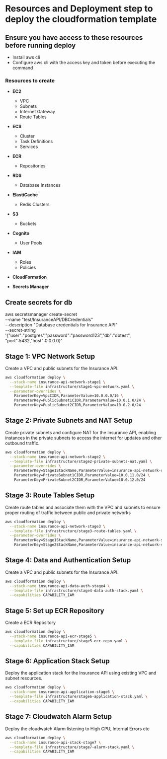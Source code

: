 
# Resources and Deployment step to deploy the cloudformation template

## Ensure you have access to these resources before running deploy
- Install aws cli
- Configure aws cli with the access key and token before executing the command

### Resources to create

- **EC2**
  - VPC
  - Subnets
  - Internet Gateway
  - Route Tables

- **ECS**
  - Cluster
  - Task Definitions
  - Services

- **ECR**
  - Repositories

- **RDS**
  - Database Instances

- **ElastiCache**
  - Redis Clusters

- **S3**
  - Buckets

- **Cognito**
  - User Pools

- **IAM**
  - Roles
  - Policies

- **CloudFormation**

- **Secrets Manager**

## Create secrets for db
aws secretsmanager create-secret \
    --name "test/InsuranceAPI/DBCredentials" \
    --description "Database credentials for Insurance API" \
    --secret-string '{"user":"postgres","password":"password123","db":"dbtest", "port":5432,"host":0.0.0.0}'



## Stage 1: VPC Network Setup
Create a VPC and public subnets for the Insurance API.

```bash
aws cloudformation deploy \
  --stack-name insurance-api-network-stage1 \
  --template-file infrastructure/stage1-vpc-network.yaml \
  --parameter-overrides \
    ParameterKey=VpcCIDR,ParameterValue=10.0.0.0/16 \
    ParameterKey=PublicSubnet1CIDR,ParameterValue=10.0.1.0/24 \
    ParameterKey=PublicSubnet2CIDR,ParameterValue=10.0.2.0/24
```

## Stage 2: Private Subnets and NAT Setup
Create private subnets and configure NAT for the Insurance API, enabling instances in the private subnets to access the internet for updates and other outbound traffic.
```bash
aws cloudformation deploy \
  --stack-name insurance-api-network-stage2 \
  --template-file infrastructure/stage2-private-subnets-nat.yaml \
  --parameter-overrides \
    ParameterKey=Stage1StackName,ParameterValue=insurance-api-network-stage1 \
    ParameterKey=PrivateSubnet1CIDR,ParameterValue=10.0.11.0/24 \
    ParameterKey=PrivateSubnet2CIDR,ParameterValue=10.0.12.0/24
```

## Stage 3: Route Tables Setup
Create route tables and associate them with the VPC and subnets to ensure proper routing of traffic between public and private networks

```bash
aws cloudformation deploy \
  --stack-name insurance-api-network-stage3 \
  --template-file infrastructure/stage3-route-tables.yaml \
  --parameter-overrides \
    ParameterKey=Stage1StackName,ParameterValue=insurance-api-network-stage1 \
    ParameterKey=Stage2StackName,ParameterValue=insurance-api-network-stage2
```

## Stage 4: Data and Authentication Setup
Create a VPC and public subnets for the Insurance API.

```bash
aws cloudformation deploy \
  --stack-name insurance-api-data-auth-stage4 \
  --template-file infrastructure/stage4-data-auth-stack.yaml \
  --capabilities CAPABILITY_IAM

```

## Stage 5:  Set up ECR Repository
Create a ECR Repository

```bash
aws cloudformation deploy \
  --stack-name insurance-api-ecr-stage5 \
  --template-file infrastructure/stage5-ecr-repo.yaml \
  --capabilities CAPABILITY_IAM
```

## Stage 6:  Application Stack Setup
Deploy the application stack for the Insurance API using existing VPC and subnet resources.

```bash
aws cloudformation deploy \
  --stack-name insurance-api-application-stage6 \
  --template-file infrastructure/stage6-application-stack.yaml \
  --capabilities CAPABILITY_IAM
```



## Stage 7:  Cloudwatch Alarm Setup
Deploy the cloudwatch Alarm listening to High CPU, Internal Errors etc
```bash
aws cloudformation deploy \
  --stack-name insurance-api-stack-stage7 \
  --template-file infrastructure/stage7-alarm-stack.yaml \
  --capabilities CAPABILITY_IAM
```